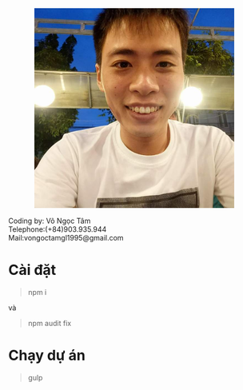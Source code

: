 <div align="center">
        <img src="app/dist/img/avt.jpg" alt="TamGL" srcset="" width="400">
        <p align="left">Coding by: Võ Ngọc Tâm</br>
        Telephone:(+84)903.935.944</br>
        Mail:vongoctamgl1995@gmail.com</p>
    </div>

# Cài đặt

> npm i 

và 

> npm audit fix

# Chạy dự án 

> gulp